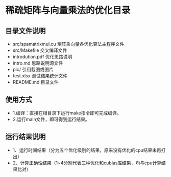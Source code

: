 # 稀疏矩阵与向量乘法的优化目录
## 目录文件说明
* src/spamatrixmul.cu 矩阵乘向量各优化算法主程序文件
* src/Makefile 交叉编译文件
* introdution.pdf 优化思路说明
* intro.md 思路说明源文件
* pic/ 引用截图或图片
* test.xlsx 测试结果统计文件
* README.md 目录文件
## 使用方式
* 1.编译：直接在根目录下运行make指令即可完成编译。
* 2.运行main文件，即可得到运行结果。
## 运行结果说明
* 1、运行时间结果（分为五个优化级别的结果，原来没有优化的cpu结果未再打出）
* 2、计算正确性结果（1~4分别代表三种优化和cublas库结果，均与cpu计算结果比对）
  